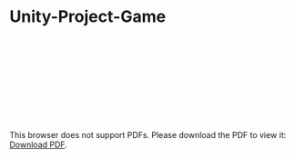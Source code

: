 # Unity-Project-Game

<object data="https://github.com/maciejnalewajka/Unity-Project-Game/blob/master/Dokumentacja%20NinjaCoin.pdf" type="application/pdf" width="700px" height="700px">
    <embed src="https://github.com/maciejnalewajka/Unity-Project-Game/blob/master/Dokumentacja%20NinjaCoin.pdf">
        <p>This browser does not support PDFs. Please download the PDF to view it: <a href="http://yoursite.com/the.pdf">Download PDF</a>.</p>
    </embed>
</object>
